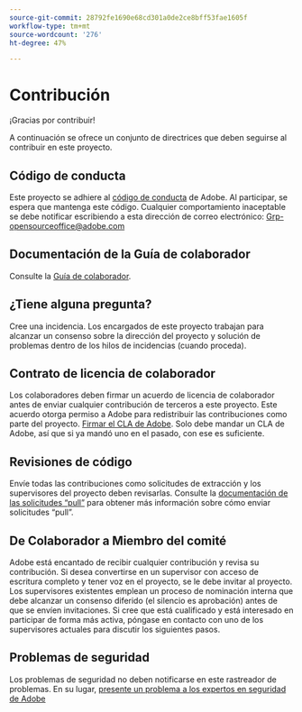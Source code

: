 ```yaml
---
source-git-commit: 28792fe1690e68cd301a0de2ce8bff53fae1605f
workflow-type: tm+mt
source-wordcount: '276'
ht-degree: 47%

---
```

# Contribución

¡Gracias por contribuir!

A continuación se ofrece un conjunto de directrices que deben seguirse al contribuir en este proyecto.

## Código de conducta

Este proyecto se adhiere al [código de conducta](code-of-conduct.md) de Adobe. Al participar, se espera que mantenga este código. Cualquier comportamiento inaceptable se debe notificar escribiendo a esta dirección de correo electrónico:
[Grp-opensourceoffice@adobe.com](mailto:Grp-opensourceoffice@adobe.com)

## Documentación de la Guía de colaborador

Consulte la [Guía de colaborador](https://experienceleague.adobe.com/es/docs/contributor/contributor-guide/introduction).

## ¿Tiene alguna pregunta?

Cree una incidencia. Los encargados de este proyecto trabajan para alcanzar
un consenso sobre la dirección del proyecto y solución de problemas dentro de los hilos de incidencias
(cuando proceda).

## Contrato de licencia de colaborador

Los colaboradores deben firmar un acuerdo de licencia de colaborador antes de enviar cualquier contribución de terceros a este proyecto. Este acuerdo otorga permiso a Adobe para redistribuir las contribuciones como parte del proyecto. [Firmar el CLA de Adobe](https://opensource.adobe.com/cla.html). Solo debe mandar un CLA de Adobe, así que si ya mandó uno en el pasado, con ese es suficiente.

## Revisiones de código

Envíe todas las contribuciones como solicitudes de extracción y los supervisores del proyecto deben revisarlas. Consulte la [documentación de las solicitudes “pull”](https://docs.github.com/en/pull-requests/collaborating-with-pull-requests/proposing-changes-to-your-work-with-pull-requests/about-pull-requests) para obtener más información sobre cómo enviar solicitudes “pull”.

<!--
Lastly, please follow the [pull request template](PULL_REQUEST_TEMPLATE.md) when
submitting a pull request!
-->

## De Colaborador a Miembro del comité

Adobe está encantado de recibir cualquier contribución y revisa su contribución. Si desea convertirse en un supervisor con acceso de escritura completo y tener voz en el proyecto, se le debe invitar al proyecto. Los supervisores existentes emplean un proceso de nominación interna que debe alcanzar un consenso diferido (el silencio es aprobación) antes de que se envíen invitaciones. Si cree que está cualificado y está interesado en participar de forma más activa, póngase en contacto con uno de los supervisores actuales para discutir los siguientes pasos.

## Problemas de seguridad

Los problemas de seguridad no deben notificarse en este rastreador de problemas. En su lugar, [presente un problema a los expertos en seguridad de Adobe](https://helpx.adobe.com/es/security/alertus.html)
